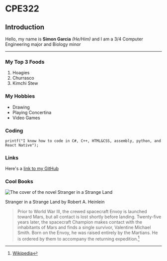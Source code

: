 # CPE322
## Introduction

Hello, my name is **Simon Garcia** *(He/Him)* and I am a 3/4 Computer Engineering major and Biology minor

---
### My Top 3 Foods
1. Hoagies
2. Churrasco
3. Kimchi Stew
### My Hobbies
- Drawing
- Playing Concertina
- Video Games
### Coding
`printf("I know how to code in C#, C++, HTML&CSS, assembly, python, and React Native");`
### Links
Here's a [link to my GitHub](https://github.com/smGarc/CPE322/)
### Cool Books
![The cover of the novel Stranger in a Strange Land](https://upload.wikimedia.org/wikipedia/en/4/40/Stranger_in_a_Strange_Land_Cover.jpg) 

Stranger in a Strange Land by Robert A. Heinlein 

> Prior to World War III, the crewed spacecraft Envoy is launched toward Mars, but all contact is lost shortly before landing. Twenty-five years later, the spacecraft Champion makes contact with the inhabitants of Mars and finds a single survivor, Valentine Michael Smith. Born on the Envoy, he was raised entirely by the Martians. He is ordered by them to accompany the returning expedition.[^1]

[^1]: [Wikipedia](https://en.wikipedia.org/wiki/Stranger_in_a_Strange_Land)

